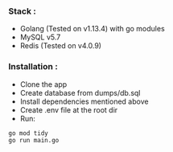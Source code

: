 ### Stack :

- Golang (Tested on v1.13.4) with go modules
- MySQL v5.7
- Redis (Tested on v4.0.9)

### Installation : 
- Clone the app
- Create database from dumps/db.sql
- Install dependencies mentioned above
- Create .env file at the root dir
- Run: 

```sh
go mod tidy
go run main.go
```
